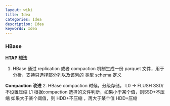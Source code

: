 ```yaml
---
layout: wiki
title: Idea
categories: Idea
description: Idea
keywords: Idea
---
```


### HBase

**HTAP 想法**
1. HBase 通过 replication 或者 compaction 机制生成一份 parquet 文件，用于分析，支持只选择部分列以及该列的 类型 schema 定义

**Compaction 改进**
2. HBase compaction 时候，分级存储， L0 -> FLUSH SSD/不设置压缩 L1 根据compaction 选择的文件判断，如果小于某个值，则SSD+不压缩
如果大于某个阈值，则 HDD+不压缩 ，再大于某个值 HDD+压缩

